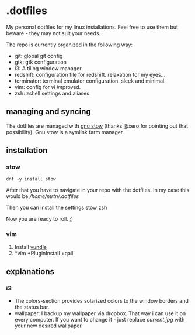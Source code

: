# .dotfiles
My personal dotfiles for my linux installations. Feel free to use them but beware - they may not suit your needs. 

The repo is currently organized in the following way:
- git: global git config
- gtk: gtk configuration
- i3: A tiling window manager
- redshift: configuration file for redshift. relaxation for my eyes...
- terminator: terminal emulator configuration. sleek and minimal.
- vim: config for *v*i *im*proved.
- zsh: zshell settings and aliases

## managing and syncing
The dotfiles are managed with [gnu stow](http://www.gnu.org/software/stow/) (thanks @xero for pointing out that possibility). Gnu stow is a symlink farm manager.

## installation
### stow
    dnf -y install stow

After that you have to navigate in your repo with the dotfiles. In my case this would be */home/mrtn/.dotfiles*

Then you can install the settings
    stow zsh

Now you are ready to roll. ;)

### vim
1. Install [vundle](https://github.com/VundleVim/Vundle.vim)
2. *vim +PluginInstall +qall

## explanations
### i3
- The colors-section provides solarized colors to the window borders and the status bar.
- wallpaper: I backup my wallpaper via dropbox. That way i can use it on every computer. If you want to change it - just replace *current.jpg* with your new desired wallpaper.
